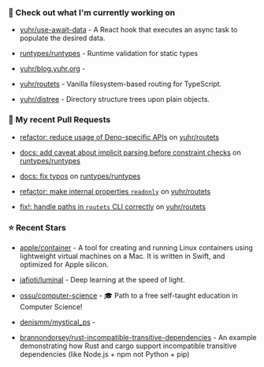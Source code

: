 ### 👷 Check out what I'm currently working on



- [yuhr/use-await-data](https://github.com/yuhr/use-await-data) - A React hook that executes an async task to populate the desired data.

- [runtypes/runtypes](https://github.com/runtypes/runtypes) - Runtime validation for static types

- [yuhr/blog.yuhr.org](https://github.com/yuhr/blog.yuhr.org) - 

- [yuhr/routets](https://github.com/yuhr/routets) - Vanilla filesystem-based routing for TypeScript.

- [yuhr/distree](https://github.com/yuhr/distree) - Directory structure trees upon plain objects.

### 🔨 My recent Pull Requests



- [refactor: reduce usage of Deno-specific APIs](https://github.com/yuhr/routets/pull/68) on [yuhr/routets](https://github.com/yuhr/routets)

- [docs: add caveat about implicit parsing before constraint checks](https://github.com/runtypes/runtypes/pull/493) on [runtypes/runtypes](https://github.com/runtypes/runtypes)

- [docs: fix typos](https://github.com/runtypes/runtypes/pull/491) on [runtypes/runtypes](https://github.com/runtypes/runtypes)

- [refactor: make internal properties `readonly`](https://github.com/yuhr/routets/pull/67) on [yuhr/routets](https://github.com/yuhr/routets)

- [fix!: handle paths in `routets` CLI correctly](https://github.com/yuhr/routets/pull/66) on [yuhr/routets](https://github.com/yuhr/routets)

### ⭐ Recent Stars



- [apple/container](https://github.com/apple/container) - A tool for creating and running Linux containers using lightweight virtual machines on a Mac. It is written in Swift, and optimized for Apple silicon. 

- [jafioti/luminal](https://github.com/jafioti/luminal) - Deep learning at the speed of light.

- [ossu/computer-science](https://github.com/ossu/computer-science) - 🎓 Path to a free self-taught education in Computer Science!

- [denismm/mystical_ps](https://github.com/denismm/mystical_ps) - 

- [brannondorsey/rust-incompatible-transitive-dependencies](https://github.com/brannondorsey/rust-incompatible-transitive-dependencies) - An example demonstrating how Rust and cargo support incompatible transitive dependencies (like Node.js &#43; npm not Python &#43; pip)